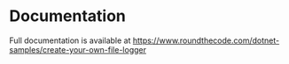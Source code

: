 # Documentation

Full documentation is available at https://www.roundthecode.com/dotnet-samples/create-your-own-file-logger
